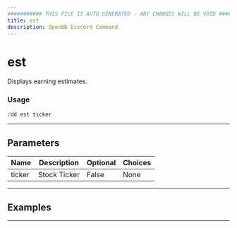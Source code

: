 ```yaml
---
########### THIS FILE IS AUTO GENERATED - ANY CHANGES WILL BE VOID ###########
title: est
description: OpenBB Discord Command
---
```


# est

Displays earning estimates.

### Usage

```python wordwrap
/dd est ticker
```

---

## Parameters

| Name | Description | Optional | Choices |
| ---- | ----------- | -------- | ------- |
| ticker | Stock Ticker | False | None |


---

## Examples


---
